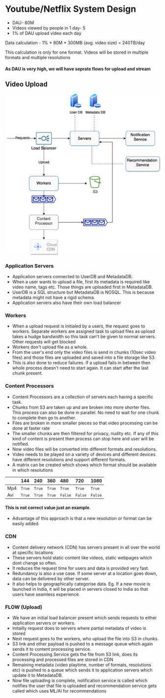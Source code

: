 
# Youtube/Netflix System Design

- DAU- 80M
- Videos viewed by people in 1 day- 5
- 1% of DAU upload video each day

Data calculation - 1% * 80M * 300MB (avg. video size) = 240TB/day

This calculation is only for one format. Videos will be stored in multiple formats and multiple resolutions

#### As DAU is very high, we will have seprate flows for upload and stream

## Video Upload

![alt text](https://github.com/sidhant293/Essential-Algorithms/blob/main/System%20Design/Images/Youtube_Upload_Flow.drawio.png)

### Application Servers

- Application servers connected to UserDB and MetadataDB. 
- When a user wants to upload a file, first its metadata is required like video name, tags etc. Those things are uploaded first in MetadataDB.
- UserDB is a SQL structure but MetadataDB is NOSQL. This is because metadata might not have a rigid schema.
- Application servers also have their own load balancer

### Workers

- When a upload request is initialed by a users, the request goes to workers. Separate workers are assigned task to upload files as upload takes a hudge bandwidth so this task can't be given to normal servers. Other requests will get blocked
- Workers don't upload file as a whole.
- From the user's end only the video files is send in chunks (10sec video files) and those files are uploaded and saved into a file storage like S3.
- This is also done to reduce failures. If a upload fails in between then whole process doesn't need to start again. It can start after the last chunk present.

### Content Processors

- Content Processors are a collection of servers each having a specific task.
- Chunks from S3 are taken up and are broken into more shorter files. This process can also be done in parallel. No need to wait for one chunk to complete then go to another.
- Files are broken in more smaller pieces so that video processing can be done at faster rate
- The smaller chunks are then filtered for privacy, nudity etc. If any of this kind of content is present then process can stop here and user will be notified.
- Now video files will be converted into different formats and resolutions. 
- Video needs to be played on a variety of devices and different devices have different resolutions and support different formats.
- A matrix can be created which shows which format should be available in which resolutions

|| 144 | 240 | 360 | 480 | 720 | 1080 |
| :--   | :-- | :-- | :-- | :-- | :-- | :-- |
| Mp4 | `True` | `True`  | `True`  | `True`  | `True`  | `True`  |
| Avi | `True` | `True`  | `True`  | `False`  | `False`  | `False`  |

#### This is not correct value just an example.
- Advantage of this approach is that a new resolution or format can be easily added.

### CDN
- Content delivery network (CDN) has servers present in all over the world at specific locations
- These servers hold static content like videos, static webpages which dont change so often.
- It reduces the request time for users and data is provided very fast.
- Redundancy is also a use case. If some server at a location goes down, data can be delivered by other server.
- It also helps to geographically categorise data. Eg. If a new movie is launched in India, it will be placed in servers closed to India so that users have seamless experience.

### FLOW (Upload)
- We have an initial load balancer present which sends requests to either application servers or workers.
- Initailly request does to servers where partial metadata of video is stored
- Next request goes to the workers, who upload the file into S3 in chunks.
- S3 link and other payload is pushed to a message queue which again sends it to content processing service.
- Content Processing Service gets the file from S3 link, does its processing and processed files are stored in CDN
- Remaining metadata (video playtime, number of formats, resolutions etc) is pushed to a queue which sends it to application servers which update it to MetadataDB.
- Now file uploading is complete, notification service is called which notifies the user that file is uploaded and recommendation service gets called which uses ML/AI for recommendations
